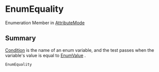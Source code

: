 # EnumEquality

Enumeration Member in [AttributeMode](yarn.unity.visibilityattribute.attributemode.md)

## Summary

[Condition](yarn.unity.visibilityattribute.condition.md) is the name of an enum variable, and the test passes when the variable's value is equal to [EnumValue](yarn.unity.visibilityattribute.enumvalue.md) .

```csharp
EnumEquality
```
